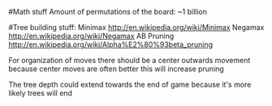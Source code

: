 #Math stuff
Amount of permutations of the board: 
~1 billion

#Tree building stuff:
Minimax http://en.wikipedia.org/wiki/Minimax
Negamax http://en.wikipedia.org/wiki/Negamax
AB Pruning http://en.wikipedia.org/wiki/Alpha%E2%80%93beta_pruning

For organization of moves there should be a center outwards movement because center moves are often better
this will increase pruning

The tree depth could extend towards the end of game because it's more likely trees will end 

